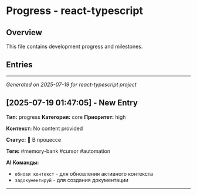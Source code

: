# Progress - react-typescript

## Overview

This file contains development progress and milestones.

## Entries

<!-- Entries will be added here automatically -->

---
*Generated on 2025-07-19 for react-typescript project*

## [2025-07-19 01:47:05] - New Entry

**Тип:** progress
**Категория:** core
**Приоритет:** high

**Контекст:** No content provided

**Статус:** 🔄 В процессе


**Теги:** #memory-bank #cursor #automation

**AI Команды:**
- `обнови контекст` - для обновления активного контекста
- `задокументируй` - для создания документации

---
